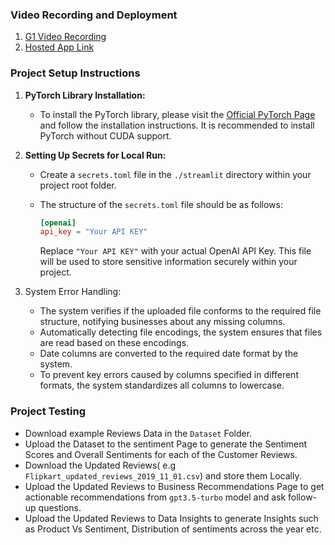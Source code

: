 ### Video Recording and Deployment

1. [G1 Video Recording](https://drive.google.com/file/d/1YThAEbFXEbe7DsXZdseynq2p1KzIgwD5/view?usp=sharing)
2. [Hosted App Link](https://sentiment-g1.streamlit.app/)

### Project Setup Instructions

1. **PyTorch Library Installation:**
   - To install the PyTorch library, please visit the [Official PyTorch Page](https://pytorch.org/) and follow the installation instructions. It is recommended to install PyTorch without CUDA support.

2. **Setting Up Secrets for Local Run:**
   - Create a `secrets.toml` file in the `./streamlit` directory within your project root folder. 
   
   - The structure of the `secrets.toml` file should be as follows:

     ```toml
     [openai]
     api_key = "Your API KEY"
     ```

     Replace `"Your API KEY"` with your actual OpenAI API Key. This file will be used to store sensitive information securely within your project.


3. System Error Handling:

   - The system verifies if the uploaded file conforms to the required file structure, notifying businesses about any missing columns.
   - Automatically detecting file encodings, the system ensures that files are read based on these encodings.
   - Date columns are converted to the required date format by the system.
   - To prevent key errors caused by columns specified in different formats, the system standardizes all columns to lowercase.
     
### Project Testing

  - Download example Reviews Data in the `Dataset` Folder.
  - Upload the Dataset to the sentiment Page to generate the Sentiment Scores and Overall Sentiments for each of the Customer Reviews.
  - Download the Updated Reviews( e.g `Flipkart_updated_reviews_2019_11_01.csv`) and store them Locally.
  - Upload the Updated Reviews to Business Recommendations Page to get actionable recommendations from `gpt3.5-turbo` model and ask follow-up questions.
  - Upload the Updated Reviews to Data Insights to generate Insights such as Product Vs Sentiment, Distribution of sentiments across the year etc.

     
